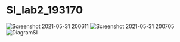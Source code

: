 # SI_lab2_193170

![Screenshot 2021-05-31 200611](https://user-images.githubusercontent.com/80169088/120228954-728bce00-c24c-11eb-8f13-d9a1509dfc3b.png)
![Screenshot 2021-05-31 200705](https://user-images.githubusercontent.com/80169088/120228956-73246480-c24c-11eb-836c-b88be953dbe4.png)
![DiagramSI](https://user-images.githubusercontent.com/80169088/120228957-73246480-c24c-11eb-86f9-14c0d27ef153.png)
